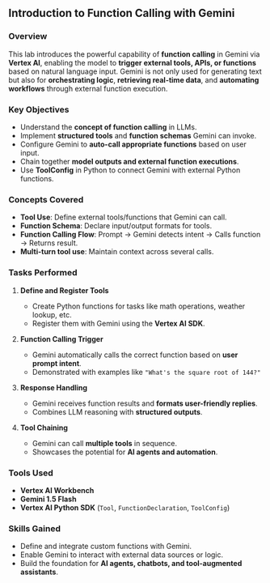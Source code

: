## **Introduction to Function Calling with Gemini**

### **Overview**
This lab introduces the powerful capability of **function calling** in Gemini via **Vertex AI**, enabling the model to **trigger external tools, APIs, or functions** based on natural language input. Gemini is not only used for generating text but also for **orchestrating logic**, **retrieving real-time data**, and **automating workflows** through external function execution.

### **Key Objectives**
- Understand the **concept of function calling** in LLMs.
- Implement **structured tools** and **function schemas** Gemini can invoke.
- Configure Gemini to **auto-call appropriate functions** based on user input.
- Chain together **model outputs and external function executions**.
- Use **ToolConfig** in Python to connect Gemini with external Python functions.

### **Concepts Covered**
- **Tool Use**: Define external tools/functions that Gemini can call.
- **Function Schema**: Declare input/output formats for tools.
- **Function Calling Flow**: Prompt → Gemini detects intent → Calls function → Returns result.
- **Multi-turn tool use**: Maintain context across several calls.

### **Tasks Performed**
1. **Define and Register Tools**
   - Create Python functions for tasks like math operations, weather lookup, etc.
   - Register them with Gemini using the **Vertex AI SDK**.

2. **Function Calling Trigger**
   - Gemini automatically calls the correct function based on **user prompt intent**.
   - Demonstrated with examples like `"What's the square root of 144?"`

3. **Response Handling**
   - Gemini receives function results and **formats user-friendly replies**.
   - Combines LLM reasoning with **structured outputs**.

4. **Tool Chaining**
   - Gemini can call **multiple tools** in sequence.
   - Showcases the potential for **AI agents and automation**.

### **Tools Used**
- **Vertex AI Workbench**
- **Gemini 1.5 Flash**
- **Vertex AI Python SDK** (`Tool`, `FunctionDeclaration`, `ToolConfig`)
  
### **Skills Gained**
- Define and integrate custom functions with Gemini.
- Enable Gemini to interact with external data sources or logic.
- Build the foundation for **AI agents, chatbots, and tool-augmented assistants**.
